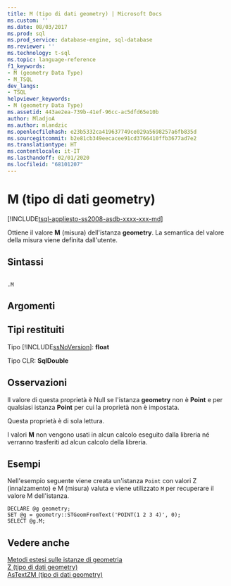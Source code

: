 ```yaml
---
title: M (tipo di dati geometry) | Microsoft Docs
ms.custom: ''
ms.date: 08/03/2017
ms.prod: sql
ms.prod_service: database-engine, sql-database
ms.reviewer: ''
ms.technology: t-sql
ms.topic: language-reference
f1_keywords:
- M (geometry Data Type)
- M_TSQL
dev_langs:
- TSQL
helpviewer_keywords:
- M (geometry Data Type)
ms.assetid: 443ae2ea-739b-41ef-96cc-ac5dfd65e10b
author: MladjoA
ms.author: mlandzic
ms.openlocfilehash: e23b5332ca419637749ce029a5698257a6fb835d
ms.sourcegitcommit: b2e81cb349eecacee91cd3766410ffb3677ad7e2
ms.translationtype: HT
ms.contentlocale: it-IT
ms.lasthandoff: 02/01/2020
ms.locfileid: "68101207"
---
```

# <a name="m-geometry-data-type"></a>M (tipo di dati geometry)
[!INCLUDE[tsql-appliesto-ss2008-asdb-xxxx-xxx-md](../../includes/tsql-appliesto-ss2008-asdb-xxxx-xxx-md.md)]

  Ottiene il valore **M** (misura) dell'istanza **geometry**. La semantica del valore della misura viene definita dall'utente.  

## <a name="syntax"></a>Sintassi  
  
```  
  
.M  
```  
  
## <a name="arguments"></a>Argomenti  
  
## <a name="return-types"></a>Tipi restituiti  
 Tipo [!INCLUDE[ssNoVersion](../../includes/ssnoversion-md.md)]: **float**  
  
 Tipo CLR: **SqlDouble**  
  
## <a name="remarks"></a>Osservazioni  
 Il valore di questa proprietà è Null se l'istanza **geometry** non è **Point** e per qualsiasi istanza **Point** per cui la proprietà non è impostata.  
  
 Questa proprietà è di sola lettura.  
  
 I valori **M** non vengono usati in alcun calcolo eseguito dalla libreria né verranno trasferiti ad alcun calcolo della libreria.  
  
## <a name="examples"></a>Esempi  
 Nell'esempio seguente viene creata un'istanza `Point` con valori Z (innalzamento) e M (misura) valuta e viene utilizzato `M` per recuperare il valore M dell'istanza.  
  
```  
DECLARE @g geometry;  
SET @g = geometry::STGeomFromText('POINT(1 2 3 4)', 0);  
SELECT @g.M;  
```  
  
## <a name="see-also"></a>Vedere anche  
 [Metodi estesi sulle istanze di geometria](../../t-sql/spatial-geometry/extended-methods-on-geometry-instances.md)   
 [Z &#40;tipo di dati geometry&#41;](../../t-sql/spatial-geometry/z-geometry-data-type.md)   
 [AsTextZM &#40;tipo di dati geometry&#41;](../../t-sql/spatial-geometry/astextzm-geometry-data-type.md)  
  
  

